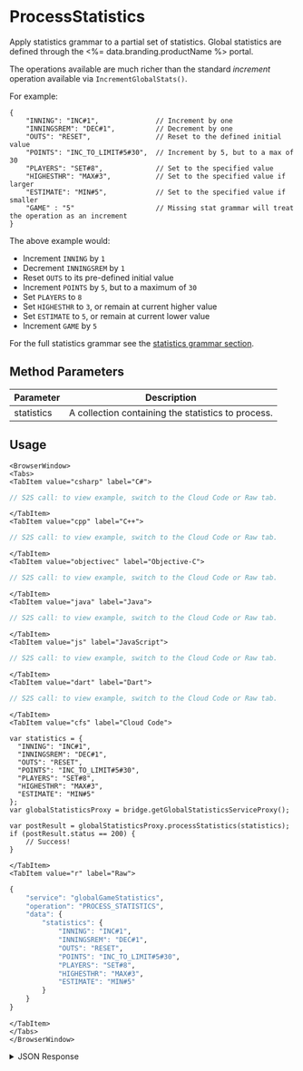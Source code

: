 # ProcessStatistics

Apply statistics grammar to a partial set of statistics. Global statistics are defined through the <%= data.branding.productName %> portal.

The operations available are much richer than the standard _increment_ operation available via `IncrementGlobalStats()`.

For example:

```
{
    "INNING": "INC#1",              // Increment by one
    "INNINGSREM": "DEC#1",          // Decrement by one
    "OUTS": "RESET",                // Reset to the defined initial value
    "POINTS": "INC_TO_LIMIT#5#30",  // Increment by 5, but to a max of 30
    "PLAYERS": "SET#8",             // Set to the specified value
    "HIGHESTHR": "MAX#3",           // Set to the specified value if larger
    "ESTIMATE": "MIN#5",            // Set to the specified value if smaller
    "GAME" : "5"                    // Missing stat grammar will treat the operation as an increment
}
```

The above example would:

-   Increment `INNING` by `1`
-   Decrement `INNINGSREM` by `1`
-   Reset `OUTS` to its pre-defined initial value
-   Increment `POINTS` by `5`, but to a maximum of `30`
-   Set `PLAYERS` to `8`
-   Set `HIGHESTHR` to `3`, or remain at current higher value
-   Set `ESTIMATE` to `5`, or remain at current lower value
-   Increment `GAME` by `5`

For the full statistics grammar see the [statistics grammar section](/api/appendix/statisticsgrammar).

<PartialServop service_name="globalGameStatistics" operation_name="PROCESS_STATISTICS" />

## Method Parameters

| Parameter  | Description                                        |
| ---------- | -------------------------------------------------- |
| statistics | A collection containing the statistics to process. |

## Usage

```mdx-code-block
<BrowserWindow>
<Tabs>
<TabItem value="csharp" label="C#">
```

```csharp
// S2S call: to view example, switch to the Cloud Code or Raw tab.
```

```mdx-code-block
</TabItem>
<TabItem value="cpp" label="C++">
```

```cpp
// S2S call: to view example, switch to the Cloud Code or Raw tab.
```

```mdx-code-block
</TabItem>
<TabItem value="objectivec" label="Objective-C">
```

```objectivec
// S2S call: to view example, switch to the Cloud Code or Raw tab.
```

```mdx-code-block
</TabItem>
<TabItem value="java" label="Java">
```

```java
// S2S call: to view example, switch to the Cloud Code or Raw tab.
```

```mdx-code-block
</TabItem>
<TabItem value="js" label="JavaScript">
```

```javascript
// S2S call: to view example, switch to the Cloud Code or Raw tab.
```

```mdx-code-block
</TabItem>
<TabItem value="dart" label="Dart">
```

```dart
// S2S call: to view example, switch to the Cloud Code or Raw tab.
```

```mdx-code-block
</TabItem>
<TabItem value="cfs" label="Cloud Code">
```

```cfscript
var statistics = {
  "INNING": "INC#1",
  "INNINGSREM": "DEC#1",
  "OUTS": "RESET",
  "POINTS": "INC_TO_LIMIT#5#30",
  "PLAYERS": "SET#8",
  "HIGHESTHR": "MAX#3",
  "ESTIMATE": "MIN#5"
};
var globalStatisticsProxy = bridge.getGlobalStatisticsServiceProxy();

var postResult = globalStatisticsProxy.processStatistics(statistics);
if (postResult.status == 200) {
    // Success!
}
```

```mdx-code-block
</TabItem>
<TabItem value="r" label="Raw">
```

```r
{
	"service": "globalGameStatistics",
	"operation": "PROCESS_STATISTICS",
	"data": {
		"statistics": {
			"INNING": "INC#1",
			"INNINGSREM": "DEC#1",
			"OUTS": "RESET",
			"POINTS": "INC_TO_LIMIT#5#30",
			"PLAYERS": "SET#8",
			"HIGHESTHR": "MAX#3",
			"ESTIMATE": "MIN#5"
		}
	}
}
```

```mdx-code-block
</TabItem>
</Tabs>
</BrowserWindow>
```

<details>
<summary>JSON Response</summary>

```json
{
    "data": {
        "statisticsExceptions": {
            "INNINGSREM": "minApplied"
        },
        "statistics": {
            "OUTS": 0,
            "HIGHESTHR": 4,
            "PLAYERS": 8,
            "INNINGSREM": 0,
            "INNING": 2,
            "POINTS": 11,
            "ESTIMATE": 5
        }
    },
    "status": 200
}
```

</details>
